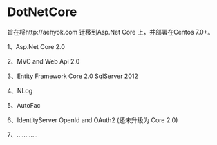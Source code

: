 # DotNetCore
旨在将http://aehyok.com 迁移到Asp.Net Core 上，并部署在Centos 7.0+。

1、Asp.Net Core 2.0

2、MVC and Web Api 2.0

3、Entity Framework Core 2.0 SqlServer 2012

4、NLog

5、AutoFac

6、IdentityServer OpenId and OAuth2 (还未升级为 Core 2.0)

7、…………

